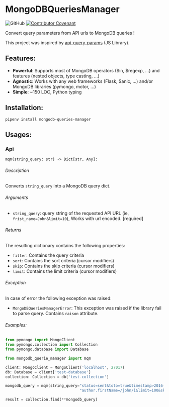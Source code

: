 # MongoDBQueriesManager
![GitHub](https://img.shields.io/github/license/comic31/MongoDBQueriesManager?style=for-the-badge)
[![Contributor Covenant](https://img.shields.io/badge/Contributor%20Covenant-v2.0%20adopted-ff69b4.svg?style=for-the-badge)](code_of_conduct.md)

Convert query parameters from API urls to MongoDB queries !

This project was inspired by [api-query-params](https://github.com/loris/api-query-params) (JS Library).

## Features:
- **Powerful**: Supports most of MongoDB operators ($in, $regexp, ...) and features (nested objects, type casting, ...)
- **Agnostic**: Works with any web frameworks (Flask, Sanic, ...) and/or MongoDB libraries (pymongo, motor, ...)
- **Simple**: ~150 LOC, Python typing

## Installation:
```shell script
pipenv install mongodb-queries-manager
```

## Usages:
### Api
`mqm(string_query: str) -> Dict[str, Any]:`

###### Description
Converts `string_query` into a MongoDB query dict.

###### Arguments
- `string_query`: query string of the requested API URL (ie, `frist_name=John&limit=10`), Works with url encoded. [required]

###### Returns
The resulting dictionary contains the following properties:
- `filter`: Contains the query criteria
- `sort`: Contains the sort criteria (cursor modifiers)
- `skip`: Contains the skip criteria (cursor modifiers)
- `limit`:  Contains the limit criteria (cursor modifiers)

###### Exception
In case of error the following exception was raised:

- `MongoDBQueriesManagerError`: This exception was raised if the library fail to parse query. Contains `raison` attribute.

###### Examples:
```python
from pymongo import MongoClient
from pymongo.collection import Collection
from pymongo.database import Database

from mongodb_querie_manager import mqm

client: MongoClient = MongoClient('localhost', 27017)
db: Database = client['test-database']
collection: Collection = db['test-collection']

mongodb_query = mqm(string_query="status=sent&toto=true&timestamp>2016-01-01&"
                                 "author.firstName=/john/i&limit=100&skip=50&sort=-timestamp")

result = collection.find(**mongodb_query)
```
